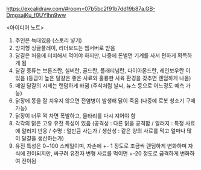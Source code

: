 https://excalidraw.com/#room=07b5bc2f91b7dd19b87a,GB-DmgsajKu_f0UYlhn9ww

<아이디어 노트>
1. 주인은 늑대였음 (스토리 넣기)
2. 방치형 싱글플레이, 리더보드는 웹서버로 받음
3. 달걀은 처음에 터치해서 먹어야 하지만, 나중에 돈벌면 기계를 사서 편하게 획득하게 됨
4. 달걀 종류는 브론즈란, 실버란, 골드란, 플래티넘란, 다이아몬드란, 레인보우란 이 있음 (등급이 높은 달걀은 좋은 사료와 훌륭한 사육 환경을 갖추면 렌덤하게 나옴)
5. 매일 달걀의 시세는 랜덤하게 바뀜 (주식처럼 날씨, 뉴스 등으로 어느정도 예측 가능)
6. 닭장에 똥을 잘 치우지 않으면 전염병이 발생해 닭이 죽음 (나중에 로봇 청소기 구매 가능)
7. 닭장이 너무 꽉 차면 폭발하고, 울타리를 다시 지어야 함
8. 각각의 닭은 고유 유전 특성이 있음 (공격성 : 다른 닭을 공격함 / 알러지 : 특정 사료에 알러지 반응 / 수명 : 얼만큼 사는가 / 생산성 : 같은 양의 사료를 먹고 얼마나 많이 달걀을 생산하는가)
9. 유전 특성은 0~100 스케일이며, 자손에 +- 1 정도로 조금씩 렌덤하게 변화하며 자식에 전이되지만, 싸구려 유전자 변형 사료를 먹이면 +-20 정도로 급격하게 변화하여 전이됨
